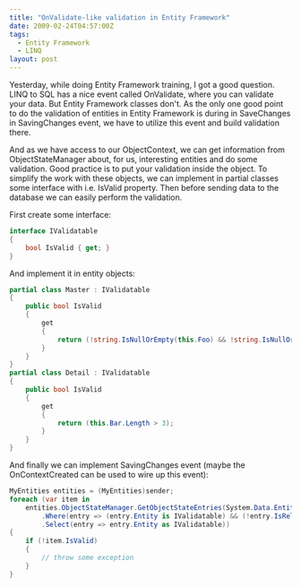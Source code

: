 ```yaml
---
title: "OnValidate-like validation in Entity Framework"
date: 2009-02-24T04:57:00Z
tags:
  - Entity Framework
  - LINQ
layout: post
---
```

Yesterday, while doing Entity Framework training, I got a good question. LINQ to SQL has a nice event called OnValidate, where you can validate your data. But Entity Framework classes don't. As the only one good point to do the validation of entities in Entity Framework is during in SaveChanges in SavingChanges event, we have to utilize this event and build validation there. 

And as we have access to our ObjectContext, we can get information from ObjectStateManager about, for us, interesting entities and do some validation. Good practice is to put your validation inside the object. To simplify the work with these objects, we can implement in partial classes some interface with i.e. IsValid property. Then before sending data to the database we can easily perform the validation. 

First create some interface:

```csharp
interface IValidatable
{
    bool IsValid { get; }
}
```

And implement it in entity objects:

```csharp
partial class Master : IValidatable
{
    public bool IsValid
    {
        get
        {
            return (!string.IsNullOrEmpty(this.Foo) && !string.IsNullOrEmpty(this.Bar));
        }
    }
}
partial class Detail : IValidatable
{
    public bool IsValid
    {
        get
        {
            return (this.Bar.Length > 3);
        }
    }
}
```

And finally we can implement SavingChanges event (maybe the OnContextCreated can be used to wire up this event):

```csharp
MyEntities entities = (MyEntities)sender;
foreach (var item in
    entities.ObjectStateManager.GetObjectStateEntries(System.Data.EntityState.Modified | System.Data.EntityState.Added)
        .Where(entry => (entry.Entity is IValidatable) && (!entry.IsRelationship))
        .Select(entry => entry.Entity as IValidatable))
{
    if (!item.IsValid)
    {
        // throw some exception
    }
}
```